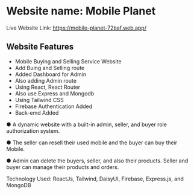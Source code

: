 # Website name: Mobile Planet
Live Website Link: https://mobile-planet-72baf.web.app/

## Website Features
* Mobile Buying and Selling Service Website
* Add Buing and Selling route
* Added Dashboard for Admin
* Also adding Admin route
* Using React, React Router
* Also use Express and Mongodb
* Using Tailwind CSS
* Firebase Authentication Added
* Back-emd Added

● A dynamic website with a built-in admin, seller, and buyer role authorization system.

● The seller can resell their used mobile and the buyer can buy their Mobile.

● Admin can delete the buyers, seller, and also their products. Seller and buyer can manage their
products and orders.

Technology Used: ReactJs, Tailwind, DaisyUI, Firebase, Express.js, and MongoDB
